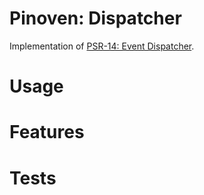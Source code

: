 # Pinoven: Dispatcher

Implementation of [PSR-14: Event Dispatcher](https://github.com/php-fig/event-dispatcher).

# Usage


# Features


# Tests
